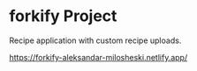 # forkify Project

Recipe application with custom recipe uploads.

https://forkify-aleksandar-milosheski.netlify.app/
